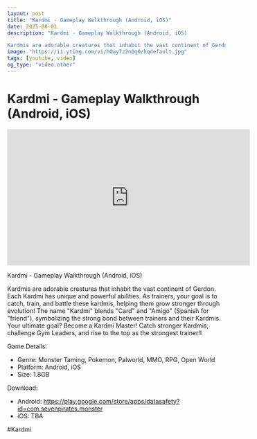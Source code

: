 ```yaml
---
layout: post
title: "Kardmi - Gameplay Walkthrough (Android, iOS)"
date: 2025-08-01
description: "Kardmi - Gameplay Walkthrough (Android, iOS)

Kardmis are adorable creatures that inhabit the vast continent of Gerdon. Each Kardmi has unique and power..."
image: "https://i1.ytimg.com/vi/hOwy7z2nOq0/hqdefault.jpg"
tags: [youtube, video]
og_type: "video.other"
---
```


<script type="application/ld+json">
{
  "@context": "http://schema.org",
  "@type": "VideoObject",
  "name": "Kardmi - Gameplay Walkthrough (Android, iOS)",
  "description": "Kardmi - Gameplay Walkthrough (Android, iOS)\n\nKardmis are adorable creatures that inhabit the vast continent of Gerdon. Each Kardmi has unique and powerful abilities. As trainers, your goal is to catch, train, and battle these kardmis, helping them grow stronger through evolution! The name \\\"Kardmi\\\" blends \\\"Card\\\" and \\\"Amigo\\\" (Spanish for \\\"friend\\\"), symbolizing the strong bond between trainers and their Kardmis. Your ultimate goal? Become a Kardmi Master! Catch stronger Kardmis, challenge Gym Leaders, and rise to the top as the strongest trainer!!\n\nGame Details:\n\n- Genre: Monster Taming, Pokemon, Palworld, MMO, RPG, Open World\n- Platform: Android, iOS\n- Size: 1.8GB\n\nDownload:\n\n- Android: https://play.google.com/store/apps/datasafety?id=com.sevenpirates.monster\n- iOS: TBA\n\n#Kardmi",
  "thumbnailUrl": "https://i1.ytimg.com/vi/hOwy7z2nOq0/hqdefault.jpg",
  "uploadDate": "2025-08-01T09:01:09",
  "embedUrl": "https://www.youtube.com/embed/hOwy7z2nOq0",
  "publisher": {
    "@type": "Person",
    "name": "Celo Zaga"
  },
  "mainEntityOfPage": {
    "@type": "WebPage",
    "@id": "https://celozaga.github.io/2025/08/01/kardmi---gameplay-walkthrough-(android,-ios)-hOwy7z2nOq0.html"
  },
  "duration": "PT0M0S"
}
</script>

<script type="application/ld+json">
{
  "@context": "http://schema.org",
  "@type": "BlogPosting",
  "headline": "Kardmi - Gameplay Walkthrough (Android, iOS)",
  "image": "https://i1.ytimg.com/vi/hOwy7z2nOq0/hqdefault.jpg",
  "publisher": {
    "@type": "Person",
    "name": "Celo Zaga"
  },
  "url": "https://celozaga.github.io/2025/08/01/kardmi---gameplay-walkthrough-(android,-ios)-hOwy7z2nOq0.html",
  "datePublished": "2025-08-01T09:01:09",
  "dateCreated": "2025-08-01T09:01:09",
  "dateModified": "2025-08-01T09:01:09",
  "description": "Kardmi - Gameplay Walkthrough (Android, iOS)\n\nKardmis are adorable creatures that inhabit the vast continent of Gerdon. Each Kardmi has unique and power...",
  "author": {
    "@type": "Person",
    "name": "Celo Zaga"
  },
  "mainEntityOfPage": {
    "@type": "WebPage",
    "@id": "https://celozaga.github.io/2025/08/01/kardmi---gameplay-walkthrough-(android,-ios)-hOwy7z2nOq0.html"
  }
}
</script>

<h1 class="youtube-post-title">Kardmi - Gameplay Walkthrough (Android, iOS)</h1>

<iframe width="560" height="315" src="https://www.youtube.com/embed/hOwy7z2nOq0" class="youtube-post-embed" frameborder="0" allowfullscreen></iframe>

<p class="youtube-post-description">Kardmi - Gameplay Walkthrough (Android, iOS)

Kardmis are adorable creatures that inhabit the vast continent of Gerdon. Each Kardmi has unique and powerful abilities. As trainers, your goal is to catch, train, and battle these kardmis, helping them grow stronger through evolution! The name "Kardmi" blends "Card" and "Amigo" (Spanish for "friend"), symbolizing the strong bond between trainers and their Kardmis. Your ultimate goal? Become a Kardmi Master! Catch stronger Kardmis, challenge Gym Leaders, and rise to the top as the strongest trainer!!

Game Details:

- Genre: Monster Taming, Pokemon, Palworld, MMO, RPG, Open World
- Platform: Android, iOS
- Size: 1.8GB

Download:

- Android: https://play.google.com/store/apps/datasafety?id=com.sevenpirates.monster
- iOS: TBA

#Kardmi</p>

